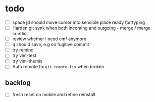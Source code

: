 # todo

- [ ] space jd should move cursor into sensible place ready for typing
- [ ] Harden git synk when both incoming and outgoing - merge / merge conflict
- [ ] review whether I need omf anymore
- [ ] q should save, e.g on fugitive commit
- [ ] try remind
- [ ] try vim-test
- [ ] try vim-themis
- [ ] Auto remote fix `git-remote-fix` when broken

## backlog

- [ ] fresh reset on mobile and refine reinstall
